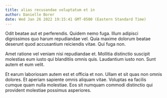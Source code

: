 ```yaml
---
title: alias recusandae voluptatum et in
author: Danielle Borer
date: Wed Jan 26 2022 19:15:41 GMT-0500 (Eastern Standard Time)
---
```

Odit beatae aut et perferendis. Quidem nemo fuga. Illum adipisci dignissimos quo harum repudiandae vel. Quia maxime dolorum beatae deserunt quod accusantium reiciendis vitae. Qui fuga non.

 Amet ratione vel veniam nisi repudiandae et. Mollitia distinctio suscipit molestias eum iusto qui blanditiis omnis quis. Laudantium iusto non. Sunt autem et eum velit.

 Et earum laboriosam autem est et officia et non. Ullam et sit quas non omnis dolores. Et aperiam sapiente omnis aliquam vitae. Voluptas ea facilis cumque quam nulla molestiae. Eos sit numquam commodi distinctio qui provident molestiae possimus asperiores.